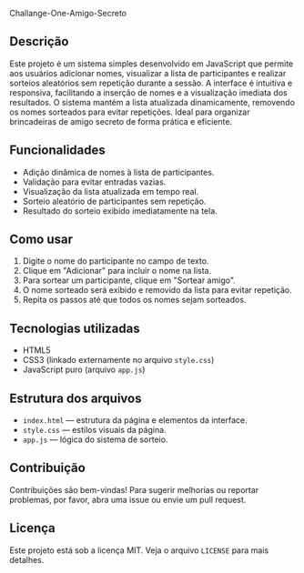 Challange-One-Amigo-Secreto

## Descrição

Este projeto é um sistema simples desenvolvido em JavaScript que permite aos usuários adicionar nomes, visualizar a lista de participantes e realizar sorteios aleatórios sem repetição durante a sessão. A interface é intuitiva e responsiva, facilitando a inserção de nomes e a visualização imediata dos resultados. O sistema mantém a lista atualizada dinamicamente, removendo os nomes sorteados para evitar repetições. Ideal para organizar brincadeiras de amigo secreto de forma prática e eficiente.

## Funcionalidades

- Adição dinâmica de nomes à lista de participantes.
- Validação para evitar entradas vazias.
- Visualização da lista atualizada em tempo real.
- Sorteio aleatório de participantes sem repetição.
- Resultado do sorteio exibido imediatamente na tela.

## Como usar

1. Digite o nome do participante no campo de texto.
2. Clique em "Adicionar" para incluir o nome na lista.
3. Para sortear um participante, clique em "Sortear amigo".
4. O nome sorteado será exibido e removido da lista para evitar repetição.
5. Repita os passos até que todos os nomes sejam sorteados.

## Tecnologias utilizadas

- HTML5
- CSS3 (linkado externamente no arquivo `style.css`)
- JavaScript puro (arquivo `app.js`)

## Estrutura dos arquivos

- `index.html` — estrutura da página e elementos da interface.
- `style.css` — estilos visuais da página.
- `app.js` — lógica do sistema de sorteio.

## Contribuição

Contribuições são bem-vindas! Para sugerir melhorias ou reportar problemas, por favor, abra uma issue ou envie um pull request.

## Licença

Este projeto está sob a licença MIT. Veja o arquivo `LICENSE` para mais detalhes.
